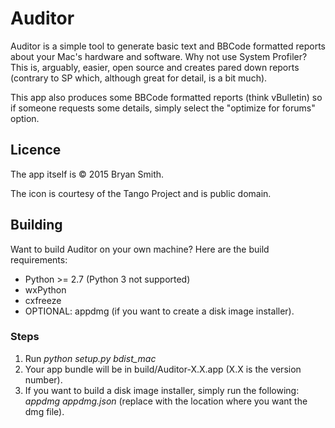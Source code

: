 Auditor
=======

Auditor is a simple tool to generate basic text and BBCode formatted reports about your Mac's hardware and software. Why not use System Profiler? This is, arguably, easier, open source and creates pared down reports (contrary to SP which, although great for detail, is a bit much).

This app also produces some BBCode formatted reports (think vBulletin) so if someone requests some details, simply select the "optimize for forums" option.


Licence
-------

The app itself is &copy; 2015 Bryan Smith.

The icon is courtesy of the Tango Project and is public domain.


Building
--------

Want to build Auditor on your own machine? Here are the build requirements:

* Python >= 2.7 (Python 3 not supported)
* wxPython
* cxfreeze
* OPTIONAL: appdmg (if you want to create a disk image installer).

### Steps
1. Run *python setup.py bdist_mac*
2. Your app bundle will be in build/Auditor-X.X.app (X.X is the version number).
3. If you want to build a disk image installer, simply run the following: *appdmg appdmg.json <output directory>* (replace <output directory> with the location where you want the dmg file).